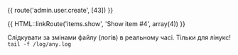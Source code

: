 {{ route('admin.user.create', [43]) }}

{{ HTML::linkRoute('items.show', 'Show item #4', array(4)) }}

Слідкувати за змінами файлу (логів) в реальному часі. Тільки для лінукс!
```tail -f /log/any.log```
